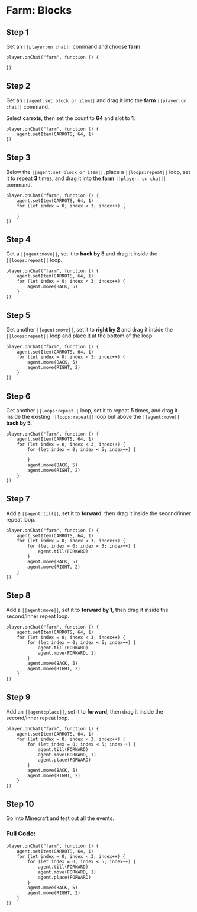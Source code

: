﻿# Farm: Blocks

## Step 1
Get an ``||player:on chat||`` command and choose **farm**.

```blocks
player.onChat("farm", function () { 
 
}) 
```

## Step 2
Get an ``||agent:set block or item||`` and drag it into the **farm** ``||player:on chat||`` command.  

Select **carrots**, then set the count to **64** and slot to **1**.

```blocks
player.onChat("farm", function () { 
    agent.setItem(CARROTS, 64, 1) 
}) 
```

## Step 3
Below the ``||agent:set block or item||``, place a ``||loops:repeat||`` loop, set it to repeat **3** times, and drag it into the **farm** ``||player: on chat||`` command.

```blocks
player.onChat("farm", function () { 
    agent.setItem(CARROTS, 64, 1) 
    for (let index = 0; index < 3; index++) { 
      
    } 
}) 
```

## Step 4
Get a ``||agent:move||``, set it to **back by 5** and drag it inside the ``||loops:repeat||`` loop.

```blocks
player.onChat("farm", function () { 
    agent.setItem(CARROTS, 64, 1) 
    for (let index = 0; index < 3; index++) { 
        agent.move(BACK, 5) 
    } 
}) 
```

## Step 5
Get another ``||agent:move||``, set it to **right by 2** and drag it inside the ``||loops:repeat||`` loop and place it at the bottom of the loop.

```blocks
player.onChat("farm", function () { 
    agent.setItem(CARROTS, 64, 1) 
    for (let index = 0; index < 3; index++) { 
        agent.move(BACK, 5) 
        agent.move(RIGHT, 2) 
    } 
}) 
```

## Step 6
Get another ``||loops:repeat||`` loop, set it to repeat **5** times, and drag it inside the existing ``||loops:repeat||`` loop but above the ``||agent:move||`` **back by 5**.

```blocks
player.onChat("farm", function () { 
    agent.setItem(CARROTS, 64, 1) 
    for (let index = 0; index < 3; index++) { 
        for (let index = 0; index < 5; index++) { 
          
        } 
        agent.move(BACK, 5) 
        agent.move(RIGHT, 2) 
    } 
}) 
```

## Step 7
Add a ``||agent:till||``, set it to **forward**, then drag it inside the second/inner repeat loop.  

```blocks
player.onChat("farm", function () { 
    agent.setItem(CARROTS, 64, 1) 
    for (let index = 0; index < 3; index++) { 
        for (let index = 0; index < 5; index++) { 
            agent.till(FORWARD) 
        } 
        agent.move(BACK, 5) 
        agent.move(RIGHT, 2) 
    } 
}) 
```

## Step 8
Add a ``||agent:move||``, set it to **forward by 1**, then drag it inside the second/inner repeat loop.

```blocks
player.onChat("farm", function () { 
    agent.setItem(CARROTS, 64, 1) 
    for (let index = 0; index < 3; index++) { 
        for (let index = 0; index < 5; index++) { 
            agent.till(FORWARD) 
            agent.move(FORWARD, 1) 
        } 
        agent.move(BACK, 5) 
        agent.move(RIGHT, 2) 
    } 
}) 
```

## Step 9
Add an ``||agent:place||``, set it to **forward**, then drag it inside the second/inner repeat loop.

```blocks
player.onChat("farm", function () { 
    agent.setItem(CARROTS, 64, 1) 
    for (let index = 0; index < 3; index++) { 
        for (let index = 0; index < 5; index++) { 
            agent.till(FORWARD) 
            agent.move(FORWARD, 1) 
            agent.place(FORWARD) 
        } 
        agent.move(BACK, 5) 
        agent.move(RIGHT, 2) 
    } 
}) 
```

## Step 10
Go into Minecraft and test out all the events.

### Full Code: 

```blocks
player.onChat("farm", function () { 
    agent.setItem(CARROTS, 64, 1) 
    for (let index = 0; index < 3; index++) { 
        for (let index = 0; index < 5; index++) { 
            agent.till(FORWARD) 
            agent.move(FORWARD, 1) 
            agent.place(FORWARD) 
        } 
        agent.move(BACK, 5) 
        agent.move(RIGHT, 2) 
    } 
}) 
```

